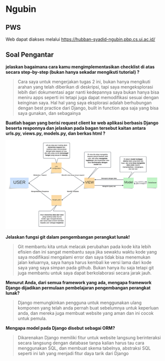 # Ngubin
## PWS
Web dapat diakses melalui <https://hubban-syadid-ngubin.pbp.cs.ui.ac.id/>


## Soal Pengantar
**jelaskan bagaimana cara kamu mengimplementasikan checklist di atas secara step-by-step (bukan hanya sekadar mengikuti tutorial) ?**

> Cara saya untuk mengerjakan tugas 2 ini, bukan hanya mengikuti arahan yang telah diberikan di deskripsi, tapi saya mengeksplorasi lebih dari dokumentasi agar nanti kedepannya saya bukan hanya bisa meniru apps seperti ini tetapi juga dapat memodifikasi sesuai dengan keinginan saya. Hal hal yang saya eksplorasi adalah berhubungan dengan best practice dari Django, built in function apa saja yang bisa saya gunakan, dan sebagainya

**Buatlah bagan yang berisi request client ke web aplikasi berbasis Django beserta responnya dan jelaskan pada bagan tersebut kaitan antara urls.py, views.py, models.py, dan berkas html ?**

![Concept](media/Concept_map.png)

**Jelaskan fungsi git dalam pengembangan perangkat lunak!**

> Git membantu kita untuk melacak perubahan pada kode kita lebih efisien dan ini sangat membantu saya jika sewaktu waktu kode yang saya modifikasi mengalami error dan saya tidak bisa menemukan jalan keluarnya, saya hanya harus kembali ke versi lama dari kode saya yang saya simpan pada github. Bukan hanya itu saja tetapi git juga membantu untuk saya dapat berkolaborasi secara jarak jauh.

**Menurut Anda, dari semua framework yang ada, mengapa framework Django dijadikan permulaan pembelajaran pengembangan perangkat lunak?**

> Django memungkinkan pengguna untuk menggunakan ulang komponen yang telah anda pernah buat sebelumnya untuk keperluan anda, dan mereka juga membuat website yang aman dan ini cocok untuk pemula.

**Mengapa model pada Django disebut sebagai ORM?**

> Dikarenakan Django memiliki fitur untuk website langsung berinteraksi secara langsung dengan database tanpa kalian harus tau cara menggunakan SQL, dan membuat skema tabelnya, abstraksi SQL seperti ini lah yang menjadi fitur daya tarik dari Django



